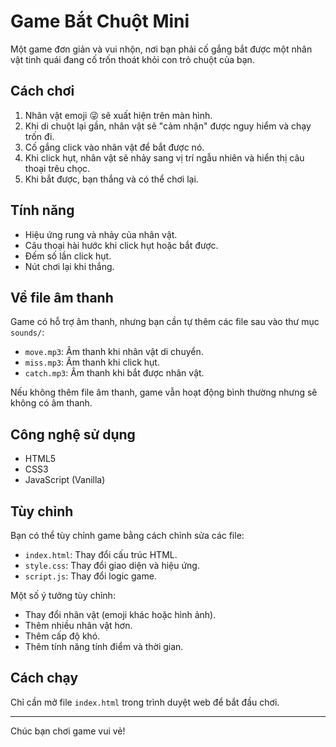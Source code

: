 # Game Bắt Chuột Mini

Một game đơn giản và vui nhộn, nơi bạn phải cố gắng bắt được một nhân vật tinh quái đang cố trốn thoát khỏi con trỏ chuột của bạn.

## Cách chơi

1. Nhân vật emoji 😜 sẽ xuất hiện trên màn hình.
2. Khi di chuột lại gần, nhân vật sẽ "cảm nhận" được nguy hiểm và chạy trốn đi.
3. Cố gắng click vào nhân vật để bắt được nó.
4. Khi click hụt, nhân vật sẽ nhảy sang vị trí ngẫu nhiên và hiển thị câu thoại trêu chọc.
5. Khi bắt được, bạn thắng và có thể chơi lại.

## Tính năng

- Hiệu ứng rung và nhảy của nhân vật.
- Câu thoại hài hước khi click hụt hoặc bắt được.
- Đếm số lần click hụt.
- Nút chơi lại khi thắng.

## Về file âm thanh

Game có hỗ trợ âm thanh, nhưng bạn cần tự thêm các file sau vào thư mục `sounds/`:
- `move.mp3`: Âm thanh khi nhân vật di chuyển.
- `miss.mp3`: Âm thanh khi click hụt.
- `catch.mp3`: Âm thanh khi bắt được nhân vật.

Nếu không thêm file âm thanh, game vẫn hoạt động bình thường nhưng sẽ không có âm thanh.

## Công nghệ sử dụng

- HTML5
- CSS3
- JavaScript (Vanilla)

## Tùy chỉnh

Bạn có thể tùy chỉnh game bằng cách chỉnh sửa các file:
- `index.html`: Thay đổi cấu trúc HTML.
- `style.css`: Thay đổi giao diện và hiệu ứng.
- `script.js`: Thay đổi logic game.

Một số ý tưởng tùy chỉnh:
- Thay đổi nhân vật (emoji khác hoặc hình ảnh).
- Thêm nhiều nhân vật hơn.
- Thêm cấp độ khó.
- Thêm tính năng tính điểm và thời gian.

## Cách chạy

Chỉ cần mở file `index.html` trong trình duyệt web để bắt đầu chơi.

---

Chúc bạn chơi game vui vẻ! 